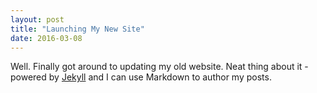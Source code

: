 ```yaml
---
layout: post
title: "Launching My New Site"
date: 2016-03-08
---
```


Well. Finally got around to updating my old website. Neat thing about it - powered by [Jekyll](http://jekyllrb.com) and I can use Markdown to author my posts. 
